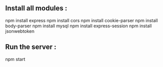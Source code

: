## Install all modules :

npm install express
npm install cors
npm install cookie-parser
npm install body-parser
npm install mysql
npm install express-session
npm install jsonwebtoken


## Run the server :

npm start